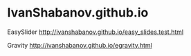 # IvanShabanov.github.io

EasySlider  http://ivanshabanov.github.io/easy_slides.test.html 


Gravity http://ivanshabanov.github.io/egravity.html 

